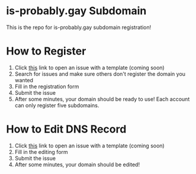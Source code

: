 # is-probably.gay Subdomain
This is the repo for is-probably.gay subdomain registration!

# How to Register
1. Click [this](#) link to open an issue with a template (coming soon)
2. Search for issues and make sure others don't register the domain you wanted
3. Fill in the registration form
4. Submit the issue
5. After some minutes, your domain should be ready to use!
Each account can only register five subdomains.

# How to Edit DNS Record
1. Click [this](#) link to open an issue with a template (coming soon)
3. Fill in the editing form
4. Submit the issue
5. After some minutes, your domain should be edited!
